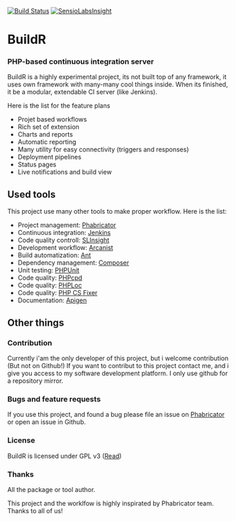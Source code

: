 [![Build Status](http://ci.zolli.hu/buildStatus/icon?job=BuildR)](http://ci.zolli.hu/job/BuildR/) [![SensioLabsInsight](https://insight.sensiolabs.com/projects/ceb36416-12c1-4da8-9567-e460a751bc0c/mini.png)](https://insight.sensiolabs.com/projects/ceb36416-12c1-4da8-9567-e460a751bc0c)

# BuildR
### PHP-based continuous integration server

BuildR is a highly experimental project, its not built top of any framework, it uses own framework with many-many cool things inside. When its finished, it be a modular, extendable CI server (like Jenkins).

Here is the list for the feature plans
 
 * Projet based workflows
 * Rich set of extension
 * Charts and reports
 * Automatic reporting
 * Many utility for easy connectivity (triggers and responses)
 * Deployment pipelines
 * Status pages
 * Live notifications and build view

## Used tools

This project use many other tools to make proper workflow. Here is the list:

 * Project management: [Phabricator](http://phabricator.org/)
 * Continuous integration: [Jenkins](http://jenkins-ci.org/)
 * Code quality controll: [SLInsight](https://insight.sensiolabs.com/)
 * Development workflow: [Arcanist](http://phabricator.org/)
 * Build automatization: [Ant](http://ant.apache.org/)
 * Dependency management: [Composer](https://getcomposer.org/)
 * Unit testing: [PHPUnit](https://phpunit.de/)
 * Code quality: [PHPcpd](https://github.com/sebastianbergmann/phpcpd)
 * Code quality: [PHPLoc](https://github.com/sebastianbergmann/phploc)
 * Code quality: [PHP CS Fixer](http://cs.sensiolabs.org/)
 * Documentation: [Apigen](http://www.apigen.org/)


## Other things

### Contribution

Currently i'am the only developer of this project, but i welcome contribution (But not on Github!) If you want to contribut to this project contact me, and i give you access to my software development platform. I only use github for a repository mirror.

### Bugs and feature requests

If you use this project, and found a bug please file an issue on [Phabricator](http://phabricator.org/) or open an issue in Github.

### License

BuildR is licensed under GPL v3 ([Read](https://raw.githubusercontent.com/Zolli/BuildR/master/LICENSE.md))

### Thanks

All the package or tool author.

This project and the worklfow is highly inspirated by Phabricator team. Thanks to all of us!
